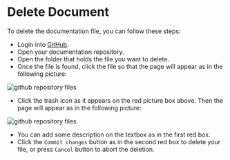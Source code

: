 # Delete Document

To delete the documentation file, you can follow these steps:
- Login into [GitHub](https://github.com).
- Open your documentation repository.
- Open the folder that holds the file you want to delete.
- Once the file is found, click the file so that the page will appear as in the following picture:

![github repository files](https://cdn.rawgit.com/octapush/documentations/ca7ee9db/octapush.docs/00.ASSETS/images/github-octadocs-delete-file-1.png)

- Click the trash icon as it appears on the red picture box above. Then the page will appear as in the following picture:

![github repository files](https://cdn.rawgit.com/octapush/documentations/88c792a3/octapush.docs/00.ASSETS/images/github-octadocs-edit-file-2.png)

- You can add some description on the textbox as in the first red box.
- Click the `Commit changes` button as in the second red box to delete your file, or press `Cancel` button to abort the deletion.